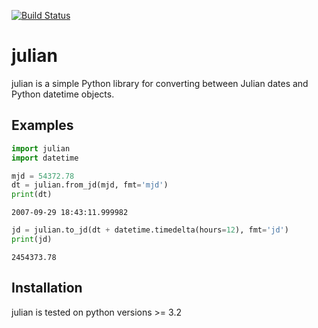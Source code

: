 [![Build Status](https://travis-ci.org/dannyzed/julian.svg?branch=master)](https://travis-ci.org/dannyzed/julian)

julian
======

julian is a simple Python library for converting between Julian dates and Python datetime objects.

Examples
--------
```python
import julian
import datetime

mjd = 54372.78
dt = julian.from_jd(mjd, fmt='mjd')
print(dt)
```

```
2007-09-29 18:43:11.999982
```

```python
jd = julian.to_jd(dt + datetime.timedelta(hours=12), fmt='jd')
print(jd)
```

```
2454373.78
```

Installation
------------
julian is tested on python versions >= 3.2
